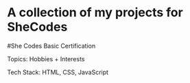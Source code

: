 # A collection of my projects for SheCodes

#She Codes Basic Certification

Topics: Hobbies + Interests

Tech Stack: HTML, CSS, JavaScript
